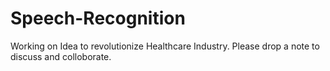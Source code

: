 # Speech-Recognition
Working on Idea to revolutionize Healthcare Industry. Please drop a note to discuss and colloborate.

